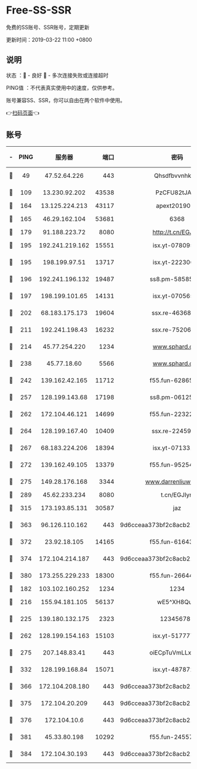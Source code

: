 # Free-SS-SSR

免费的SS账号、SSR账号，定期更新

更新时间：2019-03-22 11:00 +0800

## 说明

状态     ：🙂 - 良好 🙁 - 多次连接失败或连接超时

PING值   ：不代表真实使用中的速度，仅供参考。

账号兼容SS、SSR，你可以自由在两个软件中使用。

👉[扫码页面](https://liesauer.github.io/Free-SS-SSR/)👈

## 账号

|-|PING|服务器|端口|密码|加密方式|区域|
|:----:|:----:|:-----:|-----:|:----:|:----:|:----:|
|🙂|49|47.52.64.226|443|Qhsdfbvvnhkm1|aes-256-cfb|HK|
|🙂|109|13.230.92.202|43538|PzCFU82tJAdZ|aes-256-cfb|JP|
|🙂|164|13.125.224.213|43117|apext2019005|chacha20|KR|
|🙂|165|46.29.162.104|53681|6368|aes-256-ctr|RU|
|🙂|179|91.188.223.72|8080|http://t.cn/EGJIyrl|rc4-md5|RU|
|🙂|195|192.241.219.162|15551|isx.yt-07809565|aes-256-cfb|US|
|🙂|195|198.199.97.51|13717|isx.yt-22230608|aes-256-cfb|US|
|🙂|196|192.241.196.132|19487|ss8.pm-58585606|aes-256-cfb|US|
|🙂|197|198.199.101.65|14131|isx.yt-07056512|aes-256-cfb|US|
|🙂|202|68.183.175.173|19604|ssx.re-46368916|aes-256-cfb|US|
|🙂|211|192.241.198.43|16232|ssx.re-75206389|aes-256-cfb|US|
|🙂|214|45.77.254.220|1234|www.sphard.com|aes-256-cfb|SG|
|🙂|238|45.77.18.60|5566|www.sphard.com|aes-256-cfb|JP|
|🙂|242|139.162.42.165|11712|f55.fun-62865746|aes-256-cfb|SG|
|🙂|257|128.199.143.68|17198|ss8.pm-06125832|aes-256-cfb|SG|
|🙂|262|172.104.46.121|14699|f55.fun-22322504|aes-256-cfb|SG|
|🙂|264|128.199.167.40|10409|ssx.re-22459395|aes-256-cfb|SG|
|🙂|267|68.183.224.206|18394|isx.yt-07133195|aes-256-cfb|SG|
|🙂|272|139.162.49.105|13379|f55.fun-95254203|aes-256-cfb|SG|
|🙂|275|149.28.176.168|3344|www.darrenliuwei.com|aes-256-cfb|AU|
|🙂|289|45.62.233.234|8080|t.cn/EGJIyrl|rc4-md5|CA|
|🙂|315|173.193.85.131|30587|jaz|aes-256-cfb|US|
|🙂|363|96.126.110.162|443|9d6cceaa373bf2c8acb22e60b6a58be6|aes-256-cfb|US|
|🙂|372|23.92.18.105|14165|f55.fun-61643656|aes-256-cfb|US|
|🙂|374|172.104.214.187|443|9d6cceaa373bf2c8acb22e60b6a58be6|aes-256-cfb|US|
|🙂|380|173.255.229.233|18300|f55.fun-26644878|aes-256-cfb|US|
|🙂|182|103.102.160.252|1234|1234|rc4-md5|JP|
|🙂|216|155.94.181.105|56137|wE5^XH8Quw|aes-256-cfb|US|
|🙂|225|139.180.132.175|2323|123456789|aes-256-cfb|SG|
|🙂|262|128.199.154.163|15103|isx.yt-51777713|aes-256-cfb|SG|
|🙂|275|207.148.83.41|443|oiECpTuVmLLxk4Ts|aes-256-cfb|AU|
|🙂|332|128.199.168.84|15071|isx.yt-48787217|aes-256-cfb|SG|
|🙂|366|172.104.208.180|443|9d6cceaa373bf2c8acb22e60b6a58be6|aes-256-cfb|US|
|🙂|375|172.104.20.209|443|9d6cceaa373bf2c8acb22e60b6a58be6|aes-256-cfb|US|
|🙂|376|172.104.10.6|443|9d6cceaa373bf2c8acb22e60b6a58be6|aes-256-cfb|US|
|🙂|381|45.33.80.198|10292|f55.fun-24557903|aes-256-cfb|US|
|🙂|384|172.104.30.193|443|9d6cceaa373bf2c8acb22e60b6a58be6|aes-256-cfb|US|
